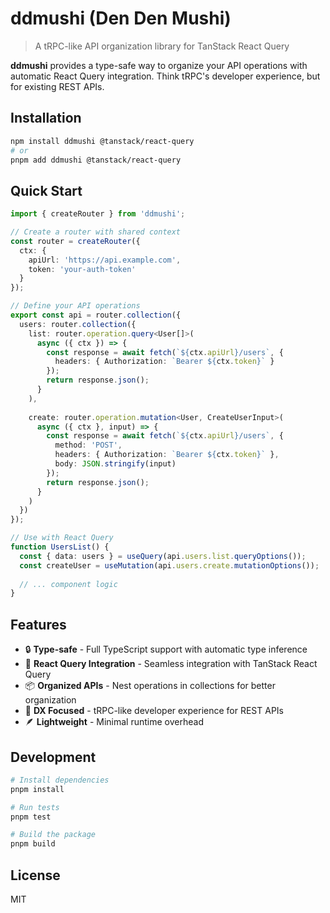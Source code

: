 # ddmushi (Den Den Mushi)

> A tRPC-like API organization library for TanStack React Query

**ddmushi** provides a type-safe way to organize your API operations with automatic React Query integration. Think tRPC's developer experience, but for existing REST APIs.

## Installation

```bash
npm install ddmushi @tanstack/react-query
# or
pnpm add ddmushi @tanstack/react-query
```

## Quick Start

```typescript
import { createRouter } from 'ddmushi';

// Create a router with shared context
const router = createRouter({
  ctx: {
    apiUrl: 'https://api.example.com',
    token: 'your-auth-token'
  }
});

// Define your API operations
export const api = router.collection({
  users: router.collection({
    list: router.operation.query<User[]>(
      async ({ ctx }) => {
        const response = await fetch(`${ctx.apiUrl}/users`, {
          headers: { Authorization: `Bearer ${ctx.token}` }
        });
        return response.json();
      }
    ),
    
    create: router.operation.mutation<User, CreateUserInput>(
      async ({ ctx }, input) => {
        const response = await fetch(`${ctx.apiUrl}/users`, {
          method: 'POST',
          headers: { Authorization: `Bearer ${ctx.token}` },
          body: JSON.stringify(input)
        });
        return response.json();
      }
    )
  })
});

// Use with React Query
function UsersList() {
  const { data: users } = useQuery(api.users.list.queryOptions());
  const createUser = useMutation(api.users.create.mutationOptions());
  
  // ... component logic
}
```

## Features

- 🔒 **Type-safe** - Full TypeScript support with automatic type inference
- 🔧 **React Query Integration** - Seamless integration with TanStack React Query
- 📦 **Organized APIs** - Nest operations in collections for better organization
- 🚀 **DX Focused** - tRPC-like developer experience for REST APIs
- 🪶 **Lightweight** - Minimal runtime overhead

## Development

```bash
# Install dependencies
pnpm install

# Run tests
pnpm test

# Build the package
pnpm build
```

## License

MIT